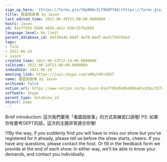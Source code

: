 ```yaml
---
sign_up_here: '[https://forms.gle/Y8pNHAc2Lf9bRP7A6](https://forms.gle/Y8pNHAc2Lf9bRP7A6)'
title: 看圖說故事 by Jason
last_edited_time: 2021-06-28T21:00:00.0000000
hosts: Jason
id: 01e7f854-5b06-485b-a61c-65bc357b2692
language_level: No limit
parent_database_id: e9339446-880f-4ef0-8ad7-8ad1f507dded
tags:
- Talk
- 2021-06-24
- Jason
created_time: 2021-06-23T12:14:00.0000000
talktime: 2021-06-24T21:00:00.0000000
indexDate: 2021-06-24
meeting_link: https://join.skype.com/xMKyV4Fx3KXT
name: 看圖說故事 by Jason
archived: false
notion_url: https://www.notion.so/by-Jason-01e7f8545b06485ba61c65bc357b2692
software: Skype
parent_type: database_id
object: page
---
```




Brief introduction: 這次我們要用「看圖說故事」的方式來練習口說喔!
PS: 如果你有要考GEPT的話，這次的主題非常適合你喔!

!!!By the way, if you suddenly find you will have to miss our show but you’ve registered for it already, please tell us before the show starts, cheers.
If you have any questions, please contact the host. Or fill in the feedback form we provide at the end of each show. In either way, we’ll be able to know your demands, and contact you individually.



